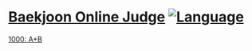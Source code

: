 # [Baekjoon Online Judge](https://www.acmicpc.net/) [![Language](https://img.shields.io/badge/language-C%20%2F%20C%2B%2B11-red.svg)](#)

 [1000: A+B](./problems/01000)
